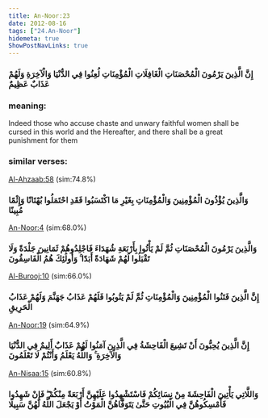 ```yaml
---
title: An-Noor:23
date: 2012-08-16
tags: ["24.An-Noor"]
hidemeta: true 
ShowPostNavLinks: true 
---
```

### إِنَّ الَّذِينَ يَرْمُونَ الْمُحْصَنَاتِ الْغَافِلَاتِ الْمُؤْمِنَاتِ لُعِنُوا فِي الدُّنْيَا وَالْآخِرَةِ وَلَهُمْ عَذَابٌ عَظِيمٌ
### meaning: 
Indeed those who accuse chaste and unwary faithful women shall be cursed in this world and the Hereafter, and there shall be a great punishment for them
### similar verses: 

[Al-Ahzaab:58](/33/58) (sim:74.8%)

### وَالَّذِينَ يُؤْذُونَ الْمُؤْمِنِينَ وَالْمُؤْمِنَاتِ بِغَيْرِ مَا اكْتَسَبُوا فَقَدِ احْتَمَلُوا بُهْتَانًا وَإِثْمًا مُبِينًا

[An-Noor:4](/24/4) (sim:68.0%)

### وَالَّذِينَ يَرْمُونَ الْمُحْصَنَاتِ ثُمَّ لَمْ يَأْتُوا بِأَرْبَعَةِ شُهَدَاءَ فَاجْلِدُوهُمْ ثَمَانِينَ جَلْدَةً وَلَا تَقْبَلُوا لَهُمْ شَهَادَةً أَبَدًا ۚ وَأُولَٰئِكَ هُمُ الْفَاسِقُونَ

[Al-Burooj:10](/85/10) (sim:66.0%)

### إِنَّ الَّذِينَ فَتَنُوا الْمُؤْمِنِينَ وَالْمُؤْمِنَاتِ ثُمَّ لَمْ يَتُوبُوا فَلَهُمْ عَذَابُ جَهَنَّمَ وَلَهُمْ عَذَابُ الْحَرِيقِ

[An-Noor:19](/24/19) (sim:64.9%)

### إِنَّ الَّذِينَ يُحِبُّونَ أَنْ تَشِيعَ الْفَاحِشَةُ فِي الَّذِينَ آمَنُوا لَهُمْ عَذَابٌ أَلِيمٌ فِي الدُّنْيَا وَالْآخِرَةِ ۚ وَاللَّهُ يَعْلَمُ وَأَنْتُمْ لَا تَعْلَمُونَ

[An-Nisaa:15](/4/15) (sim:60.8%)

### وَاللَّاتِي يَأْتِينَ الْفَاحِشَةَ مِنْ نِسَائِكُمْ فَاسْتَشْهِدُوا عَلَيْهِنَّ أَرْبَعَةً مِنْكُمْ ۖ فَإِنْ شَهِدُوا فَأَمْسِكُوهُنَّ فِي الْبُيُوتِ حَتَّىٰ يَتَوَفَّاهُنَّ الْمَوْتُ أَوْ يَجْعَلَ اللَّهُ لَهُنَّ سَبِيلًا
